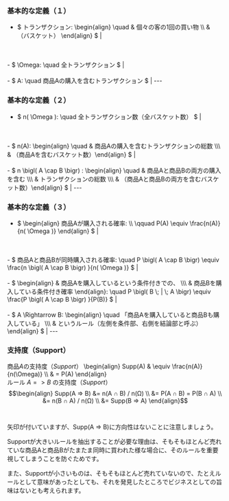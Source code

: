 ### 基本的な定義（１）
- $ トランザクション: \begin{align} \quad & 個々の客の1回の買い物 \\\ & （バスケット） \end{align} $ |
<br>
<br>
- $ \Omega: \quad 全トランザクション $ |
<br>
<br>
- $ A: \quad 商品Aの購入を含むトランザクション $ |
---

### 基本的な定義（２）
- $ n( \Omega ): \quad 全トランザクション数（全バスケット数） $ |
<br>
<br>
- $ n(A): \begin{align} \quad & 商品Aの購入を含むトランザクションの総数 \\\ & （商品Aを含むバスケット数）\end{align} $ |
<br>
<br>
- $ n \bigl( A \cap B \bigr) : \begin{align} \quad & 商品Aと商品Bの両方の購入を含む \\\ & トランザクションの総数 \\\ & （商品Aと商品Bの両方を含むバスケット数）\end{align} $ |
---

### 基本的な定義（３）
- $ \begin{align} 商品Aが購入される確率: \\\ \qquad P(A) \equiv \frac{n(A)}{n( \Omega )} \end{align} $ |
<br>
<br>
- $ 商品Aと商品Bが同時購入される確率: \quad P \bigl( A \cap B \bigr) \equiv \frac{n \bigl( A \cap B \bigr) }{n( \Omega )} $ |
<br>
<br>
- $ \begin{align} & 商品Aを購入しているという条件付きでの、 \\\ & 商品Bを購入している条件付き確率 \end{align}: \quad P \bigl( B \; | \; A \bigr) \equiv \frac{P \bigl( A \cap B \bigr) }{P(B)} $ |
<br>
<br>
- $ A \Rightarrow B: \begin{align} \quad 「商品Aを購入していると商品Bも購入している」 \\\ & というルール（左側を条件部、右側を結論部と呼ぶ） \end{align} $ |
---

### 支持度（Support）
商品$A$の支持度（$Support$）
\begin{align} Supp(A) & \equiv \frac{n(A)}{n(\Omega)} \\\ & = P(A) \end{align}
<br>
ルール $A => B$ の支持度（$Support$）
$$\begin{align}
Supp(A => B) &= n(A ∩ B) / n(Ω) \\
&= P(A ∩ B) = P(B ∩ A) \\
&= n(B ∩ A) / n(Ω) \\
&= Supp(B => A)
\end{align}$$
<br>
<br>
矢印が付いていますが、Supp(A => B)に方向性はないことに注意しましょう。

Supportが大きいルールを抽出することが必要な理由は、そもそもほとんど売れていな商品Aと商品Bがたまたま同時に買われた様な場合に、そのルールを重要視してしまうことを防ぐためです。

また、Supportが小さいものは、そもそもほとんど売れていないので、たとえルールとして意味があったとしても、それを発見したところでビジネスとしての旨味はないとも考えられます。
